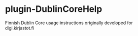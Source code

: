 # plugin-DublinCoreHelp
Finnish Dublin Core usage instructions originally developed for digi.kirjastot.fi
